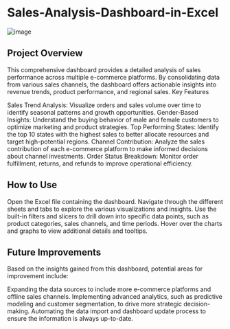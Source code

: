 # Sales-Analysis-Dashboard-in-Excel

![image](https://github.com/user-attachments/assets/37f26ed2-6481-42a9-bfdf-5939bf933010)


## Project Overview
This comprehensive dashboard provides a detailed analysis of sales performance across multiple e-commerce platforms. By consolidating data from various sales channels, the dashboard offers actionable insights into revenue trends, product performance, and regional sales.
Key Features

Sales Trend Analysis: Visualize orders and sales volume over time to identify seasonal patterns and growth opportunities.
Gender-Based Insights: Understand the buying behavior of male and female customers to optimize marketing and product strategies.
Top Performing States: Identify the top 10 states with the highest sales to better allocate resources and target high-potential regions.
Channel Contribution: Analyze the sales contribution of each e-commerce platform to make informed decisions about channel investments.
Order Status Breakdown: Monitor order fulfillment, returns, and refunds to improve operational efficiency.

## How to Use

Open the Excel file containing the dashboard.
Navigate through the different sheets and tabs to explore the various visualizations and insights.
Use the built-in filters and slicers to drill down into specific data points, such as product categories, sales channels, and time periods.
Hover over the charts and graphs to view additional details and tooltips.

## Future Improvements
Based on the insights gained from this dashboard, potential areas for improvement include:

Expanding the data sources to include more e-commerce platforms and offline sales channels.
Implementing advanced analytics, such as predictive modeling and customer segmentation, to drive more strategic decision-making.
Automating the data import and dashboard update process to ensure the information is always up-to-date.
